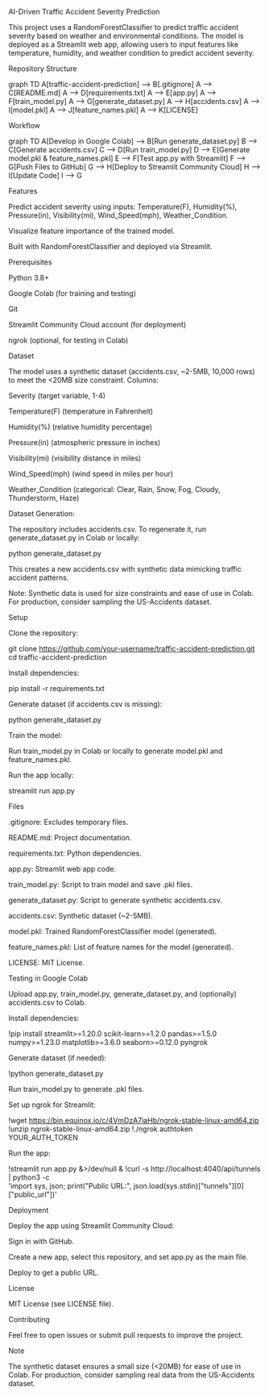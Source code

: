 AI-Driven Traffic Accident Severity Prediction

This project uses a RandomForestClassifier to predict traffic accident severity based on weather and environmental conditions. The model is deployed as a Streamlit web app, allowing users to input features like temperature, humidity, and weather condition to predict accident severity.

Repository Structure

graph TD
    A[traffic-accident-prediction] --> B[.gitignore]
    A --> C[README.md]
    A --> D[requirements.txt]
    A --> E[app.py]
    A --> F[train_model.py]
    A --> G[generate_dataset.py]
    A --> H[accidents.csv]
    A --> I[model.pkl]
    A --> J[feature_names.pkl]
    A --> K[LICENSE]

Workflow

graph TD
    A[Develop in Google Colab] --> B[Run generate_dataset.py]
    B --> C[Generate accidents.csv]
    C --> D[Run train_model.py]
    D --> E[Generate model.pkl & feature_names.pkl]
    E --> F[Test app.py with Streamlit]
    F --> G[Push Files to GitHub]
    G --> H[Deploy to Streamlit Community Cloud]
    H --> I[Update Code]
    I --> G

Features





Predict accident severity using inputs: Temperature(F), Humidity(%), Pressure(in), Visibility(mi), Wind_Speed(mph), Weather_Condition.



Visualize feature importance of the trained model.



Built with RandomForestClassifier and deployed via Streamlit.

Prerequisites





Python 3.8+



Google Colab (for training and testing)



Git



Streamlit Community Cloud account (for deployment)



ngrok (optional, for testing in Colab)

Dataset

The model uses a synthetic dataset (accidents.csv, ~2-5MB, 10,000 rows) to meet the <20MB size constraint. Columns:





Severity (target variable, 1-4)



Temperature(F) (temperature in Fahrenheit)



Humidity(%) (relative humidity percentage)



Pressure(in) (atmospheric pressure in inches)



Visibility(mi) (visibility distance in miles)



Wind_Speed(mph) (wind speed in miles per hour)



Weather_Condition (categorical: Clear, Rain, Snow, Fog, Cloudy, Thunderstorm, Haze)

Dataset Generation:





The repository includes accidents.csv. To regenerate it, run generate_dataset.py in Colab or locally:

python generate_dataset.py



This creates a new accidents.csv with synthetic data mimicking traffic accident patterns.

Note: Synthetic data is used for size constraints and ease of use in Colab. For production, consider sampling the US-Accidents dataset.

Setup





Clone the repository:

git clone https://github.com/your-username/traffic-accident-prediction.git
cd traffic-accident-prediction



Install dependencies:

pip install -r requirements.txt



Generate dataset (if accidents.csv is missing):

python generate_dataset.py



Train the model:





Run train_model.py in Colab or locally to generate model.pkl and feature_names.pkl.



Run the app locally:

streamlit run app.py

Files





.gitignore: Excludes temporary files.



README.md: Project documentation.



requirements.txt: Python dependencies.



app.py: Streamlit web app code.



train_model.py: Script to train model and save .pkl files.



generate_dataset.py: Script to generate synthetic accidents.csv.



accidents.csv: Synthetic dataset (~2-5MB).



model.pkl: Trained RandomForestClassifier model (generated).



feature_names.pkl: List of feature names for the model (generated).



LICENSE: MIT License.

Testing in Google Colab





Upload app.py, train_model.py, generate_dataset.py, and (optionally) accidents.csv to Colab.



Install dependencies:

!pip install streamlit>=1.20.0 scikit-learn>=1.2.0 pandas>=1.5.0 numpy>=1.23.0 matplotlib>=3.6.0 seaborn>=0.12.0 pyngrok



Generate dataset (if needed):

!python generate_dataset.py



Run train_model.py to generate .pkl files.



Set up ngrok for Streamlit:

!wget https://bin.equinox.io/c/4VmDzA7iaHb/ngrok-stable-linux-amd64.zip
!unzip ngrok-stable-linux-amd64.zip
!./ngrok authtoken YOUR_AUTH_TOKEN



Run the app:

!streamlit run app.py &>/dev/null &
!curl -s http://localhost:4040/api/tunnels | python3 -c \
    'import sys, json; print("Public URL:", json.load(sys.stdin)["tunnels"][0]["public_url"])'

Deployment

Deploy the app using Streamlit Community Cloud:





Sign in with GitHub.



Create a new app, select this repository, and set app.py as the main file.



Deploy to get a public URL.

License

MIT License (see LICENSE file).

Contributing

Feel free to open issues or submit pull requests to improve the project.

Note

The synthetic dataset ensures a small size (<20MB) for ease of use in Colab. For production, consider sampling real data from the US-Accidents dataset.
